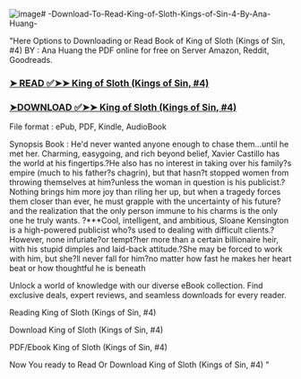 ![image](https://github.com/user-attachments/assets/ee52c8c4-2304-491e-820b-c68f7b6be695)# -Download-To-Read-King-of-Sloth-Kings-of-Sin-4-By-Ana-Huang-

"Here Options to Downloading or Read Book of King of Sloth (Kings of Sin, #4) BY : Ana Huang the PDF online for free on Server Amazon, Reddit, Goodreads.

### [➤ READ ✅➤➤ King of Sloth (Kings of Sin, #4)](https://en.ebooksteach.xyz/?book=75491526-king-of-sloth)
### [➤DOWNLOAD ✅➤➤ King of Sloth (Kings of Sin, #4)](https://en.ebooksteach.xyz/?book=75491526-king-of-sloth)

File format : ePub, PDF, Kindle, AudioBook

Synopsis Book :  He'd never wanted anyone enough to chase them...until he met her. Charming, easygoing, and rich beyond belief, Xavier Castillo has the world at his fingertips.?He also has no interest in taking over his family?s empire (much to his father?s chagrin), but that hasn?t stopped women from throwing themselves at him?unless the woman in question is his publicist.?Nothing brings him more joy than riling her up, but when a tragedy forces them closer than ever, he must grapple with the uncertainty of his future?and the realization that the only person immune to his charms is the only one he truly wants. ?***Cool, intelligent, and ambitious, Sloane Kensington is a high-powered publicist who?s used to dealing with difficult clients.?However, none infuriate?or tempt?her more than a certain billionaire heir, with his stupid dimples and laid-back attitude.?She may be forced to work with him, but she?ll never fall for him?no matter how fast he makes her heart beat or how thoughtful he is beneath 

Unlock a world of knowledge with our diverse eBook collection. Find exclusive deals, expert reviews, and seamless downloads for every reader.

Reading King of Sloth (Kings of Sin, #4)

Download King of Sloth (Kings of Sin, #4)

PDF/Ebook King of Sloth (Kings of Sin, #4)

Now You ready to Read Or Download King of Sloth (Kings of Sin, #4)
"
